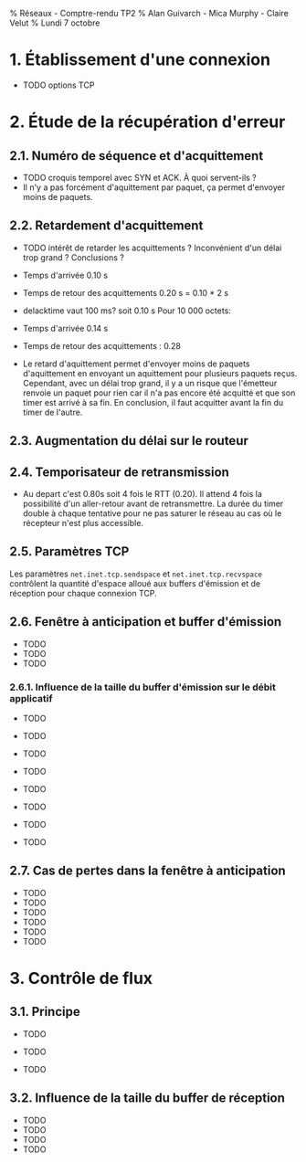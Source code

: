 % Réseaux - Comptre-rendu TP2
% Alan Guivarch - Mica Murphy - Claire Velut
% Lundi 7 octobre

# 1. Établissement d'une connexion

- TODO options TCP

# 2. Étude de la récupération d'erreur

## 2.1. Numéro de séquence et d'acquittement

- TODO croquis temporel avec SYN et ACK. À quoi servent-ils ?
- Il n'y a pas forcément d'aquittement par paquet, ça permet d'envoyer moins de paquets.

## 2.2. Retardement d'acquittement

- TODO intérêt de retarder les acquittements ? Inconvénient d'un délai trop grand ? Conclusions ?
- Temps d'arrivée 0.10 s
- Temps de retour des acquittements 0.20 s = 0.10 * 2 s
- delacktime vaut 100 ms? soit 0.10 s
Pour 10 000 octets:
- Temps d'arrivée 0.14 s
- Temps de retour des acquittements : 0.28

- Le retard d'aquittement permet d'envoyer moins de paquets d'aquittement en envoyant un aquittement pour plusieurs paquets reçus. Cependant, avec un délai trop grand, il y a un risque que l'émetteur renvoie un paquet pour rien car il n'a pas encore été acquitté et que son timer est arrivé à sa fin. En conclusion, il faut acquitter avant la fin du timer de l'autre.

## 2.3. Augmentation du délai sur le routeur

## 2.4. Temporisateur de retransmission

- Au depart c'est 0.80s soit 4 fois le RTT (0.20). Il attend 4 fois la possibilité d'un aller-retour avant de retransmettre. La durée du timer double à chaque tentative pour ne pas saturer le réseau au cas où le récepteur n'est plus accessible.

## 2.5. Paramètres TCP

Les paramètres `net.inet.tcp.sendspace` et `net.inet.tcp.recvspace` contrôlent la quantité d'espace alloué aux buffers d'émission et de réception pour chaque connexion TCP.

<!--
The net.inet.tcp.sendspace	and net.inet.tcp.recvspace sysctls are of par-
ticular interest if you are running network intensive applications.  They
control the amount	of send	and receive buffer space allowed for any given
TCP connection.  The default sending buffer is 32K; the default receiving
buffer is 64K.

You can often improve bandwidth utilization by increasing
the default at the	cost of	eating up more kernel memory for each connec-
tion.  We do not recommend	increasing the defaults	if you are serving
hundreds or thousands of simultaneous connections because it is possible
to	quickly	run the	system out of memory due to stalled connections	build-
ing up.  But if you need high bandwidth over a fewer number of connec-
tions, especially if you have gigabit Ethernet, increasing	these defaults
can make a	huge difference.  You can adjust the buffer size for incoming
and outgoing data separately.  For	example, if your machine is primarily
doing web serving you may want to decrease	the recvspace in order to be
able to increase the sendspace without eating too much kernel memory.
Note that the routing table (see route(8))	can be used to introduce
route-specific send and receive buffer size defaults.
-->


## 2.6. Fenêtre à anticipation et buffer d'émission

- TODO
- TODO
- TODO

### 2.6.1. Influence de la taille du buffer d'émission sur le débit applicatif

- TODO
- TODO

- TODO
- TODO
- TODO

- TODO
- TODO
- TODO

## 2.7. Cas de pertes dans la fenêtre à anticipation

- TODO
- TODO
- TODO
- TODO
- TODO
- TODO

# 3. Contrôle de flux

## 3.1. Principe

- TODO
- TODO

- TODO

## 3.2. Influence de la taille du buffer de réception

- TODO
- TODO
- TODO
- TODO
